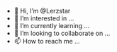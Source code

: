 - 👋 Hi, I’m @Lerzstar
- 👀 I’m interested in ...
- 🌱 I’m currently learning ...
- 💞️ I’m looking to collaborate on ...
- 📫 How to reach me ...

<!---
Lerzstar/Lerzstar is a ✨ special ✨ repository because its `README.md` (this file) appears on your GitHub profile.
You can click the Preview link to take a look at your changes.
--->
